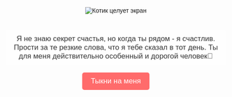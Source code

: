 <!DOCTYPE html>
<html lang="ru">
<head>
    <meta charset="UTF-8">
    <title>Для Арины!!!!!</title>
    <style>
        body {
            font-family: Arial, sans-serif;
            background-image: url('https://i.pinimg.com/736x/76/54/bc/7654bc59ae93ff0292fe5fe6ee1bd09f.jpg');
            background-size: cover;
            background-position: center;
            background-repeat: no-repeat;
            display: flex;
            flex-direction: column;
            align-items: center;
            justify-content: center;
            height: 100vh;
            margin: 0;
            text-align: center;
        }
        img {
            max-width: 50%;
            margin: 20px 0;
        }
        iframe {
            width: 100%;
            height: 100%;
            max-width: 80%;
            max-height: 80%;
            margin: 20px 0;
            border: none;
            display: none; /* Видео изначально скрыто */
        }
        p {
            font-size: 1.2em;
            color: #333;
            background-color: rgba(255, 255, 255, 0.8);
            padding: 10px;
            border-radius: 5px;
        }
        button {
            font-size: 1.2em;
            padding: 10px 20px;
            background-color: #ff6b6b;
            color: white;
            border: none;
            border-radius: 5px;
            cursor: pointer;
            transition: transform 0.2s;
        }
        button:hover {
            transform: scale(1.1); /* Лёгкая анимация при наведении */
        }
    </style>
</head>
<body>
    <img src="https://media1.tenor.com/m/Yp0KOBZZ9RYAAAAd/%D0%BA%D0%BE%D1%82-%D0%BF%D0%BE%D1%86%D0%B5%D0%BB%D1%83%D0%B9.gif" alt="Котик целует экран">
    <p>Я не знаю секрет счастья, но когда ты рядом - я счастлив. Прости за те резкие слова, что я тебе сказал в тот день. Ты для меня действительно особенный и дорогой человек🤍</p>
    <button onclick="showVideo()">Тыкни на меня</button>
    <iframe id="surpriseVideo" src="https://drive.google.com/file/d/1S01KDJRQ-KRlaAsWZ1quUqCjGCUVvPAn/preview" allow="fullscreen"></iframe>
    <script>
        function showVideo() {
            const video = document.getElementById('surpriseVideo');
            video.style.display = 'block'; // Показываем видео
            // Проверяем поддержку полноэкранного режима
            if (video.requestFullscreen) {
                video.requestFullscreen().catch(err => {
                    console.log('Полноэкранный режим не сработал: ' + err.message);
                });
            } else if (video.webkitRequestFullscreen) { /* Safari */
                video.webkitRequestFullscreen().catch(err => {
                    console.log('Полноэкранный режим не сработал: ' + err.message);
                });
            } else if (video.msRequestFullscreen) { /* IE11 */
                video.msRequestFullscreen().catch(err => {
                    console.log('Полноэкранный режим не сработал: ' + err.message);
                });
            }
        }
    </script>
</body>
</html>
